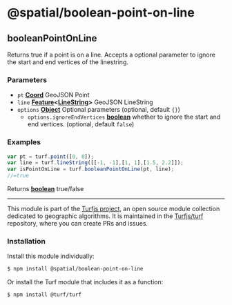 # @spatial/boolean-point-on-line

<!-- Generated by documentation.js. Update this documentation by updating the source code. -->

## booleanPointOnLine

Returns true if a point is on a line. Accepts a optional parameter to ignore the start and end vertices of the linestring.

### Parameters

-   `pt` **[Coord][1]** GeoJSON Point
-   `line` **[Feature][2]&lt;[LineString][3]>** GeoJSON LineString
-   `options` **[Object][4]** Optional parameters (optional, default `{}`)
    -   `options.ignoreEndVertices` **[boolean][5]** whether to ignore the start and end vertices. (optional, default `false`)

### Examples

```javascript
var pt = turf.point([0, 0]);
var line = turf.lineString([[-1, -1],[1, 1],[1.5, 2.2]]);
var isPointOnLine = turf.booleanPointOnLine(pt, line);
//=true
```

Returns **[boolean][5]** true/false

[1]: https://tools.ietf.org/html/rfc7946#section-3.1.1

[2]: https://tools.ietf.org/html/rfc7946#section-3.2

[3]: https://tools.ietf.org/html/rfc7946#section-3.1.4

[4]: https://developer.mozilla.org/docs/Web/JavaScript/Reference/Global_Objects/Object

[5]: https://developer.mozilla.org/docs/Web/JavaScript/Reference/Global_Objects/Boolean

<!-- This file is automatically generated. Please don't edit it directly:
if you find an error, edit the source file (likely index.js), and re-run
./scripts/generate-readmes in the turf project. -->

---

This module is part of the [Turfjs project](http://turfjs.org/), an open source
module collection dedicated to geographic algorithms. It is maintained in the
[Turfjs/turf](https://github.com/Turfjs/turf) repository, where you can create
PRs and issues.

### Installation

Install this module individually:

```sh
$ npm install @spatial/boolean-point-on-line
```

Or install the Turf module that includes it as a function:

```sh
$ npm install @turf/turf
```
